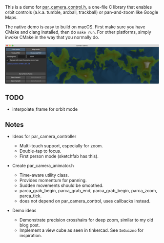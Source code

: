 This is a demo for [par_camera_control.h](https://github.com/prideout/par),
a one-file C library that enables orbit controls (a.k.a. tumble, arcball, trackball) or pan-and-zoom
like Google Maps.

The native demo is easy to build on macOS. First make sure you have CMake and clang installed, then
do `make run`. For other platforms, simply invoke CMake in the way that you normally do.

<img src='https://github.com/prideout/camera_demo/blob/master/extras/screenshot.png'>

## TODO

- interpolate_frame for orbit mode

## Notes

- Ideas for par_camera_controller
    - Multi-touch support, especially for zoom.
    - Double-tap to focus.
    - First person mode (sketchfab has this).

- Create par_camera_animator.h
    - Time-aware utility class.
    - Provides momentum for panning.
    - Sudden movements should be smoothed.
    - parca_grab_begin, parca_grab_end, parca_grab_begin, parca_zoom, parca_tick.
    - does not depend on par_camera_control, uses callbacks instead.

- Demo ideas
    - Demonstrate precision crosshairs for deep zoom, similar to my old blog post.
    - Implement a view cube as seen in tinkercad. See `ImGuizmo` for inspiration.
